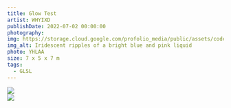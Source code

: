 ```yaml
---
title: Glow Test
artist: WHYIXD
publishDate: 2022-07-02 00:00:00
photography:
img: https://storage.cloud.google.com/profolio_media/public/assets/code/fluidball/fluid2.gif
img_alt: Iridescent ripples of a bright blue and pink liquid
photo: YHLAA
size: 7 x 5 x 7 m
tags:
  - GLSL
---
```


<style>
     .embed-container {
      --video--width: 1084;
      --video--height: 666;

      position: relative;
      padding-bottom: calc(var(--video--height) / var(--video--width) * 100%); /* 41.66666667% */
      overflow: hidden;
      max-width: 100%;
      background: black;
    }

    .embed-container iframe,
    .embed-container object,
    .embed-container embed {
      position: absolute;
      top: 0;
      left: 0;
      width: 100%;
      height: 100%;
    }
  </style>

<div class="gallery" style="    margin-top:0px;">

<div class="height  withTitle">
<img style=""src="https://storage.cloud.google.com/profolio_media/public/assets/code/fluidball/sin.gif">
</div>

<div class="height  withTitle">
<img style=""src="https://storage.cloud.google.com/profolio_media/public/assets/code/fluidball/fluid2.gif">
</div>

</div>
